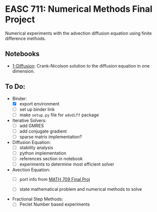 # EASC 711: Numerical Methods Final Project   

Numerical experiments with the advection diffusion equation using finite
difference methods.

## Notebooks
- [1-Diffusion](https://nbviewer.jupyter.org/github/andrewdnolan/AdvDiff/blob/master/notebooks/Diffusion_1D.ipynb): Crank-Nicolson solution to the diffusion equation in one dimension.


## To Do:   
- Binder:
  - [x] export environment
  - [ ] set up binder link
  - [ ] make `setup.py` file for `advdiff` package
- Iterative Solvers:
    - [ ] add GMRES
    - [ ] add conjugate gradient
    - [ ] sparse matrix implementation?

- Diffusion Equation:  
   - [ ] stability analysis
   - [ ] python implementation
   - [ ] references section in notebook
   - [ ] experiments to determine most efficient solver

- Avection Equation:
  - [ ] port info from [MATH 709 Final Proj](https://github.com/andrewdnolan/MATH-709-Final-Project)
  - [ ] state mathematical problem and numerical methods to solve  


- Fractional Step Methods:
  - [ ] Peclet Number based experiments
